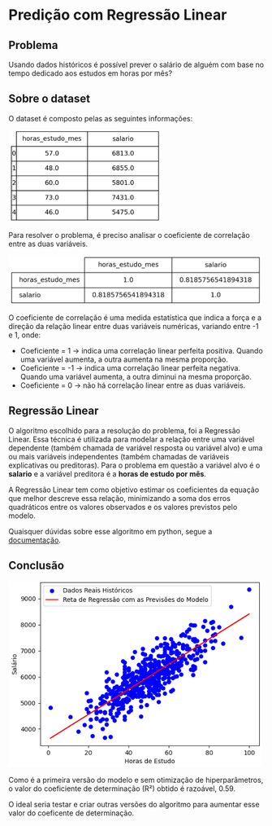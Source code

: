 # Predição com Regressão Linear

## Problema

Usando dados históricos é possível prever o salário de alguém com base no tempo dedicado aos estudos em horas por mês?

## Sobre o dataset

O dataset é composto pelas as seguintes informações:

<img src="images/df_head.png" alt="Logo" width="300" height="" align-center = "true">

Para resolver o problema, é preciso analisar o coeficiente de correlação entre as duas variáveis.

<img src="images/df_correlacao.png" alt="Logo" width="500" height="">

O coeficiente de correlação é uma medida estatística que indica a força e a direção da relação linear entre duas variáveis numéricas, variando entre -1 e 1, onde:
- Coeficiente = 1 -> indica uma correlação linear perfeita positiva. Quando uma variável aumenta, a outra aumenta na mesma proporção.
- Coeficiente = -1 -> indica uma correlação linear perfeita negativa. Quando uma variável aumenta, a outra diminui na mesma proporção.
- Coeficiente = 0 -> não há correlação linear entre as duas variáveis.

## Regressão Linear

O algoritmo escolhido para a resolução do problema, foi a Regressão Linear. Essa técnica é utilizada para modelar a relação entre uma variável dependente (também chamada de variável resposta ou variável alvo) e uma ou mais variáveis independentes (também chamadas de variáveis explicativas ou preditoras). Para o problema em questão a variável alvo é o **salario** e a variável preditora é a **horas de estudo por mês**.

A Regressão Linear tem como objetivo estimar os coeficientes da equação que melhor descreve essa relação, minimizando a soma dos erros quadráticos entre os valores observados e os valores previstos pelo modelo.

Quaisquer dúvidas sobre esse algoritmo em python, segue a [documentação](https://scikit-learn.org/stable/modules/generated/sklearn.linear_model.LinearRegression.html).

## Conclusão

<img src="images/resultado.png" alt="Logo" width="500" height="">

Como é a primeira versão do modelo e sem otimização de hiperparâmetros, o valor do coeficiente de determinação (R²) obtido é razoável, 0.59.

O ideal seria testar e criar outras versões do algoritmo para aumentar esse valor do coeficente de determinação.